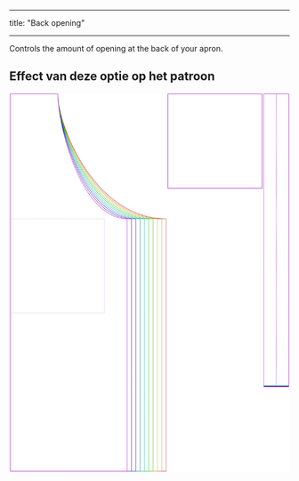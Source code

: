 - - -
title: "Back opening"
- - -

Controls the amount of opening at the back of your apron.

## Effect van deze optie op het patroon

![This image shows the effect of this option by superimposing several variants that have a different value for this option](albert_backopening_sample.svg "Effect of this option on the pattern")
